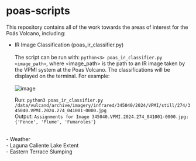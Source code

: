 # poas-scripts

This repository contains all of the work towards the areas of interest for the Poás Volcano, including:
- IR Image Classification (poas_ir_classifier.py) <br> <br>
  The script can be run with: ```python<3> poas_ir_classifier.py <image_path>```, where <image_path> is the path to an IR image taken by the VPMI system at the Poas Volcano. The classifications will be displayed on the terminal. For example: <br> <br>
  ![image](https://github.com/user-attachments/assets/efca945a-80ae-435e-abc8-60c2c26f3275)

   Run: ```python3 poas_ir_classifier.py /data/vulcand/archive/imagery/infrared/345040/2024/VPMI/still/274/345040.VPMI.2024.274_041001-0000.jpg``` <br>
   Output: ```Assignments for Image 345040.VPMI.2024.274_041001-0000.jpg: {'Fence', 'Plume', 'Fumaroles'}```
<br>
- Weather <br>
- Laguna Caliente Lake Extent <br>
- Eastern Terrace Slumping
